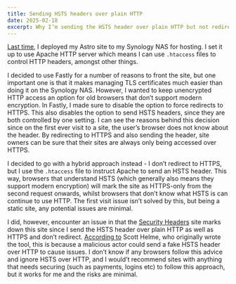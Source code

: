 ```yaml
---
title: Sending HSTS headers over plain HTTP
date: 2025-02-18
excerpt: Why I’m sending the HSTS header over plain HTTP but not redirecting to HTTPS.
---
```


[Last time](/blog/24-deploying-an-astro-site-to-synology/), I deployed my Astro site to my Synology NAS for hosting. I set it up to use Apache HTTP server which means I can use `.htaccess` files to control HTTP headers, amongst other things.

I decided to use Fastly for a number of reasons to front the site, but one important one is that it makes managing TLS certificates much easier than doing it on the Synology NAS. However, I wanted to keep unencrypted HTTP access an option for old browsers that don’t support modern encryption. In Fastly, I made sure to disable the option to force redirects to HTTPS. This also disables the option to send HSTS headers, since they are both controlled by one setting. I can see the reasons behind this decision since on the first ever visit to a site, the user’s browser does not know about the header. By redirecting to HTTPS and also sending the header, site owners can be sure that their sites are always only being accessed over HTTPS.

I decided to go with a hybrid approach instead - I don’t redirect to HTTPS, but I use the `.htaccess` file to instruct Apache to send an HSTS header. This way, browsers that understand HSTS (which generally also means they support modern encryption) will mark the site as HTTPS-only from the second request onwards, whilst browsers that don’t know what HSTS is can continue to use HTTP. The first visit issue isn’t solved by this, but being a static site, any potential issues are minimal.

I did, however, encounter an issue in that the [Security Headers](https://securityheaders.com) site marks down this site since I send the HSTS header over plain HTTP as well as HTTPS and don’t redirect. [According to](https://scotthelme.co.uk/hsts-the-missing-link-in-tls/) Scott Helme, who originally wrote the tool, this is because a malicious actor could send a fake HSTS header over HTTP to cause issues. I don’t know if any browsers follow this advice and ignore HSTS over HTTP, and I would’t recommend sites with anything that needs securing (such as payments, logins etc) to follow this approach, but it works for me and the risks are minimal.

